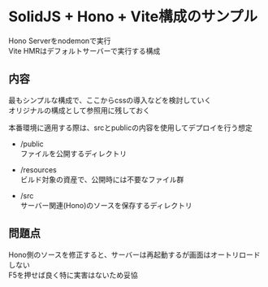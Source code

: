 # SolidJS + Hono + Vite構成のサンプル

Hono Serverをnodemonで実行  
Vite HMRはデフォルトサーバーで実行する構成  

## 内容

最もシンプルな構成で、ここからcssの導入などを検討していく  
オリジナルの構成として参照用に残しておく

本番環境に適用する際は、srcとpublicの内容を使用してデプロイを行う想定  

- /public  
ファイルを公開するディレクトリ  

- /resources  
ビルド対象の資産で、公開時には不要なファイル群  

- /src  
サーバー関連(Hono)のソースを保存するディレクトリ  

## 問題点

Hono側のソースを修正すると、サーバーは再起動するが画面はオートリロードしない  
F5を押せば良く特に実害はないため妥協  
